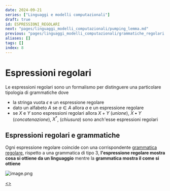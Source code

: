 ```yaml
---
date: 2024-09-21
series: ["Linguaggi e modelli computazionali"]
draft: true
id: ESPRESSIONI_REGOLARI
next: "pages/linguaggi_modelli_computazionali/pumping_lemma.md"
previous: "pages/linguaggi_modelli_computazionali/grammatiche_regolari.md"
aliases: []
tags: []
index: 8
---
```

# Espressioni regolari

Le espressioni regolari sono un formalismo per distinguere una particolare tipologia di grammatiche dove

- la stringa vuota $\epsilon$ e un espressione regolare
- dato un alfabeto $A$ se $a\in A$ allora $a$ e un espressione regolare
- se $X$ e $Y$ sono espressioni regolari allora $X+ Y$ (*unione*), $X\bullet Y$ (*concatenazione*), $X^*$, (*chiusura*) sono anch'esse espressioni regolari

## Espressioni regolari e grammatiche

Ogni espressione regolare coincide con una corrispondente [grammatica regolare](pages/linguaggi_modelli_computazionali/grammatiche_regolari.md), rispetto a una grammatica di tipo 3, **l'espressione regolare mostra cosa si ottiene da un linguaggio** mentre la **grammatica mostra il come si ottiene**

![image.png](assets/linguaggi_modelli_computazionali/image_1681653433735_0.png)

[<](pages/linguaggi_modelli_computazionali/grammatiche_regolari.md)[>](pages/linguaggi_modelli_computazionali/pumping_lemma.md)
